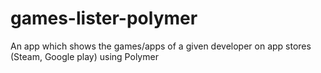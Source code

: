 # games-lister-polymer
An app which shows the games/apps of a given developer on app stores (Steam, Google play) using Polymer

